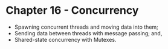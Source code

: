 # Chapter 16 - Concurrency

- Spawning concurrent threads and moving data into them;
- Sending data between threads with message passing; and,
- Shared-state concurrency with Mutexes.
